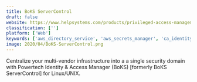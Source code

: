 ```yaml
---
title: BoKS ServerControl
draft: false 
website: https://www.helpsystems.com/products/privileged-access-management
classification: ['']
platform: ['Web']
keywords: ['aws_directory_service', 'aws_secrets_manager', 'ca_identity_manager', 'centrify_zero_trust_privilege', 'foxpass', 'manageengine_password_manager_pro', 'ping_identity', 'securelink_for_enterprise', 'silverfort.io', 'thycotic_secret_server']
image: 2020/04/BoKS-ServerControl.png
---
```

Centralize your multi-vendor infrastructure into a a single security domain with Powertech Identity & Access Manager (BoKS) [formerly BoKS ServerControl] for Linux/UNIX.